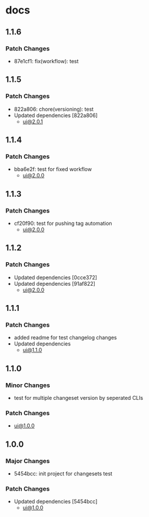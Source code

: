 # docs

## 1.1.6

### Patch Changes

- 87e1cf1: fix(workflow): test

## 1.1.5

### Patch Changes

- 822a806: chore(versioning): test
- Updated dependencies [822a806]
  - ui@2.0.1

## 1.1.4

### Patch Changes

- bba6e2f: test for fixed workflow
  - ui@2.0.0

## 1.1.3

### Patch Changes

- cf20f90: test for pushing tag automation
  - ui@2.0.0

## 1.1.2

### Patch Changes

- Updated dependencies [0cce372]
- Updated dependencies [91af822]
  - ui@2.0.0

## 1.1.1

### Patch Changes

- added readme for test changelog changes
- Updated dependencies
  - ui@1.1.0

## 1.1.0

### Minor Changes

- test for multiple changeset version by seperated CLIs

### Patch Changes

- ui@1.0.0

## 1.0.0

### Major Changes

- 5454bcc: init project for changesets test

### Patch Changes

- Updated dependencies [5454bcc]
  - ui@1.0.0

